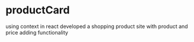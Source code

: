 # productCard
using context in react developed a shopping product site with product and price adding functionality

